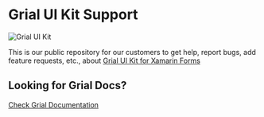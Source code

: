 # Grial UI Kit Support


![Grial UI Kit](http://grialkit.com/wp-content/uploads/2014/12/app_logo_2x.png)


This is our public repository for our customers to get help, report bugs, add feature requests, etc., about 
[Grial UI Kit for Xamarin Forms](http://grialkit.com?ref=git)

## Looking for Grial Docs?
[Check Grial Documentation](//docs.grialkit.com/)

<!--
## Getting Started video series

### [Working with Grial Video Series - Video 1](https://youtu.be/opo0OTAYl0U)
[![Working with Grial Video Series - Video 1](https://img.youtube.com/vi/opo0OTAYl0U/default.jpg)](https://youtu.be/opo0OTAYl0U)

### [Working with Grial Video Series - Video 2](https://youtu.be/E8Tp0EvSyng)
[![Working with Grial Video Series - Video 2](https://img.youtube.com/vi/E8Tp0EvSyng/default.jpg)](https://youtu.be/E8Tp0EvSyng)

### [Working with Grial Video Series - Video 3](https://youtu.be/7cHmG-eRRs0)
[![Working with Grial Video Series - Video 3](https://img.youtube.com/vi/7cHmG-eRRs0/default.jpg)](https://youtu.be/7cHmG-eRRs0)

### [Working with Grial Video Series - Video 4](https://youtu.be/SdNDgVUkE3U)
[![Working with Grial Video Series - Video 4](https://img.youtube.com/vi/SdNDgVUkE3U/default.jpg)](https://youtu.be/SdNDgVUkE3U)

### [Working with Grial Video Series - Video 5](https://youtu.be/qHPnd_7SDFw)
[![Working with Grial Video Series - Video 5](https://img.youtube.com/vi/qHPnd_7SDFw/default.jpg)](https://youtu.be/qHPnd_7SDFw)
-->
